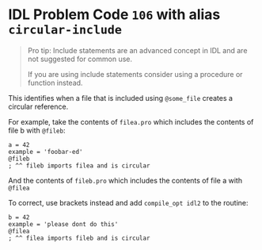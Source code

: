 # IDL Problem Code `106` with alias `circular-include`

> Pro tip: Include statements are an advanced concept in IDL and are not suggested for common use.
>
> If you are using include statements consider using a procedure or function instead.

This identifies when a file that is included using `@some_file` creates a circular reference.

For example, take the contents of `filea.pro` which includes the contents of file b with `@fileb`:

```idl
a = 42
example = 'foobar-ed'
@fileb
; ^^ fileb imports filea and is circular
```

And the contents of `fileb.pro` which includes the contents of file a with `@filea`

To correct, use brackets instead and add `compile_opt idl2` to the routine:

```idl
b = 42
example = 'please dont do this'
@filea
; ^^ filea imports fileb and is circular
```
